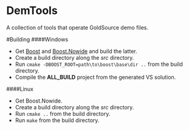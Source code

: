DemTools
==========

A collection of tools that operate GoldSource demo files.

#Building
####Windows
- Get [Boost](http://www.boost.org/) and [Boost.Nowide](http://cppcms.com/files/nowide/html/) and build the latter.
- Create a build directory along the *src* directory.
- Run `cmake -DBOOST_ROOT=path\to\boost\base\dir ..` from the build directory.
- Compile the **ALL_BUILD** project from the generated VS solution.

####Linux
- Get Boost.Nowide.
- Create a build directory along the *src* directory.
- Run `cmake ..` from the build directory.
- Run `make` from the build directory.
